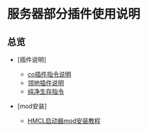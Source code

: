 # 服务器部分插件使用说明

## 总览

* [插件说明]
    * [co插件指令说明](./co-cha-jian-zhi-ling-shuo-ming.md)
    * [领地插件说明](./ling-di-cha-jian-bang-zhu-wen-dang.md)
    * [纯净生存指令](./chun-jing-sheng-cun-ji-ben-zhi-ling.md)

* [mod安装]
    * [HMCL启动器mod安装教程](../mod-install/hmcl-qi-dong-qi-mod-an-zhuang.md)